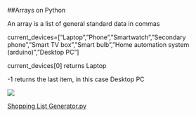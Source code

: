 ##Arrays on Python

An array is a list of general standard data in commas

current_devices=[“Laptop”,”Phone”,”Smartwatch”,”Secondary phone”,”Smart TV box”,”Smart bulb”,”Home automation system (arduino)”,”Desktop PC”]

current_devices[0] returns Laptop

-1 returns the last item, in this case Desktop PC

![](http://i.imgur.com/zdb122b.png?1)

[Shopping List Generator.py](ShoppingListGenerator.py)
